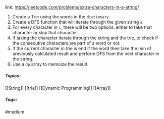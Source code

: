 link: https://leetcode.com/problems/extra-characters-in-a-string/

1. Create a Trie using the words in the `dictionary`.
2. Create a DFS function that will iterate through the given string `s`.
3. For every character in `s`, there will be two options: either to take that character or skip that character. 
4. If taking the character iterate through the string and the trie, to check if the consecutive characters are part of a word or not. 
5. If the current character in trie is end if the word then take the min of previously calculated result and perform DFS from the next character in the string. 
6. Use a `dp` array to memoize the result. 

##### Topics:
[[String]] [[trie]] [[Dynamic Programming]] [[Array]]

##### Tags:
#medium 
